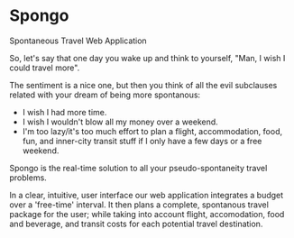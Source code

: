 # Spongo
Spontaneous Travel Web Application

So, let's say that one day you wake up and think to yourself, "Man, I wish I could travel more".

The sentiment is a nice one, but then you think of all the evil subclauses related with your dream of being more spontanous:
- I wish I had more time.
- I wish I wouldn't blow all my money over a weekend.
- I'm too lazy/it's too much effort to plan a flight, accommodation, food, fun, and inner-city transit stuff if I only have a few days or a free weekend.

Spongo is the real-time solution to all your pseudo-spontaneity travel problems.

In a clear, intuitive, user interface our web application integrates a budget over a 'free-time' interval. It then plans a complete, spontanous travel package for the user; while taking into account flight, accomodation, food and beverage, and transit costs for each potential travel destination.
